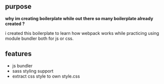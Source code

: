 ## purpose

**why im creating boilerplate while out there so many boilerplate already created ?**

i created this boilerplate to learn how webpack works while practicing using module bundler both for js or css.

## features
- js bundler
- sass styling support
- extract css style to own style.css